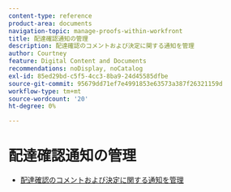 ```yaml
---
content-type: reference
product-area: documents
navigation-topic: manage-proofs-within-workfront
title: 配達確認通知の管理
description: 配達確認のコメントおよび決定に関する通知を管理
author: Courtney
feature: Digital Content and Documents
recommendations: noDisplay, noCatalog
exl-id: 85ed29bd-c5f5-4cc3-8ba9-24d45585dfbe
source-git-commit: 95679dd71ef7e4991853e63573a387f26321159d
workflow-type: tm+mt
source-wordcount: '20'
ht-degree: 0%

---
```


# 配達確認通知の管理

* [配達確認のコメントおよび決定に関する通知を管理](../../../../review-and-approve-work/proofing/reviewing-proofs-within-workfront/manage-notifications-for-proof-comments.md)
